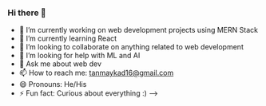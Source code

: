 ### Hi there 👋

- 🔭 I’m currently working on web development projects using MERN Stack
- 🌱 I’m currently learning React
- 👯 I’m looking to collaborate on anything related to web development
- 🤔 I’m looking for help with ML and AI
- 💬 Ask me about web dev
- 📫 How to reach me: tanmaykad16@gmail.com
- 😄 Pronouns: He/His
- ⚡ Fun fact: Curious about everything :)
-->
